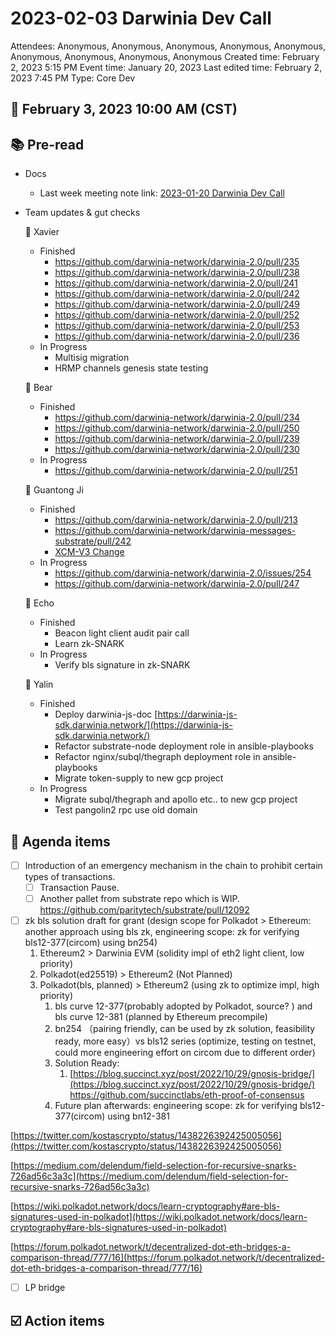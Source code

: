 # 2023-02-03 Darwinia Dev Call

Attendees: Anonymous, Anonymous, Anonymous, Anonymous, Anonymous, Anonymous, Anonymous, Anonymous, Anonymous
Created time: February 2, 2023 5:15 PM
Event time: January 20, 2023
Last edited time: February 2, 2023 7:45 PM
Type: Core Dev

## 📅 February 3, 2023 10:00 AM (CST)

## 📚 Pre-read

- Docs
    - Last week meeting note link: [2023-01-20 Darwinia Dev Call](2023-01-20%20Darwinia%20Dev%20Call%2000d2b689ef7c4f70ad295a01cb928ac8.md)
- Team updates & gut checks
    
    🎯 Xavier
    
    - Finished
        - https://github.com/darwinia-network/darwinia-2.0/pull/235
        - https://github.com/darwinia-network/darwinia-2.0/pull/238
        - https://github.com/darwinia-network/darwinia-2.0/pull/241
        - https://github.com/darwinia-network/darwinia-2.0/pull/242
        - https://github.com/darwinia-network/darwinia-2.0/pull/249
        - https://github.com/darwinia-network/darwinia-2.0/pull/252
        - https://github.com/darwinia-network/darwinia-2.0/pull/253
        - https://github.com/darwinia-network/darwinia-2.0/pull/236
    - In Progress
        - Multisig migration
        - HRMP channels genesis state testing
    
    🎯 Bear
    
    - Finished
        - https://github.com/darwinia-network/darwinia-2.0/pull/234
        - https://github.com/darwinia-network/darwinia-2.0/pull/250
        - https://github.com/darwinia-network/darwinia-2.0/pull/239
        - https://github.com/darwinia-network/darwinia-2.0/pull/230
    - In Progress
        - https://github.com/darwinia-network/darwinia-2.0/pull/251
    
    🎯 Guantong Ji
    
    - Finished
        - https://github.com/darwinia-network/darwinia-2.0/pull/213
        - https://github.com/darwinia-network/darwinia-messages-substrate/pull/242
        - [XCM-V3 Change](https://www.notion.so/XCM-V3-Change-caea557db39746fead60306a58cbef38)
    - In Progress
        - https://github.com/darwinia-network/darwinia-2.0/issues/254
        - https://github.com/darwinia-network/darwinia-2.0/pull/247
    
    🎯 Echo
    
    - Finished
        - Beacon light client audit pair call
        - Learn zk-SNARK
    - In Progress
        - Verify bls signature in zk-SNARK
    
    🎯 Yalin
    
    - Finished
        - Deploy darwinia-js-doc  [https://darwinia-js-sdk.darwinia.network/](https://darwinia-js-sdk.darwinia.network/)
        - Refactor substrate-node deployment role in ansible-playbooks
        - Refactor nginx/subql/thegraph deployment role in ansible-playbooks
        - Migrate token-supply to new gcp project
    - In Progress
        - Migrate subql/thegraph and apollo etc.. to new gcp project
        - Test pangolin2 rpc use old domain

## 💬 Agenda items

- [ ]  Introduction of an emergency mechanism in the chain to prohibit certain types of transactions.
    - [ ]  Transaction Pause.
    - [ ]  Another pallet from substrate repo which is WIP. https://github.com/paritytech/substrate/pull/12092
- [ ]  zk bls solution draft for grant (design scope for Polkadot > Ethereum: another approach using bls zk, engineering scope: zk for verifying bls12-377(circom) using bn254)
    1. Ethereum2 > Darwinia EVM (solidity impl of eth2 light client, low priority)
    2. Polkadot(ed25519) > Ethereum2 (Not Planned)
    3. Polkadot(bls, planned) > Ethereum2 (using zk to optimize impl, high priority)
        1. bls curve 12-377(probably adopted by Polkadot, source? ) and bls curve 12-381 (planned by Ethereum precompile)
        2. bn254  （pairing friendly, can be used by zk solution, feasibility ready, more easy）vs bls12 series (optimize, testing on testnet, could more engineering effort on circom due to different order)
        3. Solution Ready:
            1. [https://blog.succinct.xyz/post/2022/10/29/gnosis-bridge/](https://blog.succinct.xyz/post/2022/10/29/gnosis-bridge/)
            https://github.com/succinctlabs/eth-proof-of-consensus
        4. Future plan afterwards:  engineering scope: zk for verifying bls12-377(circom) using bn12-381

[https://twitter.com/kostascrypto/status/1438226392425005056](https://twitter.com/kostascrypto/status/1438226392425005056)

[https://medium.com/delendum/field-selection-for-recursive-snarks-726ad56c3a3c](https://medium.com/delendum/field-selection-for-recursive-snarks-726ad56c3a3c)

[https://wiki.polkadot.network/docs/learn-cryptography#are-bls-signatures-used-in-polkadot](https://wiki.polkadot.network/docs/learn-cryptography#are-bls-signatures-used-in-polkadot)

[https://forum.polkadot.network/t/decentralized-dot-eth-bridges-a-comparison-thread/777/16](https://forum.polkadot.network/t/decentralized-dot-eth-bridges-a-comparison-thread/777/16)

- [ ]  LP bridge

## ☑️ Action items